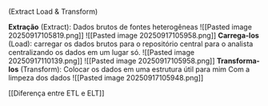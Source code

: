 (Extract Load & Transform)

**Extração** (Extract): Dados brutos de fontes heterogêneas
![[Pasted image 20250917105819.png]]
![[Pasted image 20250917105958.png]]
**Carrega-los** (Load): carregar os dados brutos para o repositório central 
para o analista centralizando os dados em um lugar só.
![[Pasted image 20250917110139.png]]
![[Pasted image 20250917105958.png]]
**Transforma-los** (Transform): Colocar os dados em uma 
estrutura útil para mim Com a limpeza dos dados
![[Pasted image 20250917105948.png]]

[[Diferença entre ETL e ELT]]